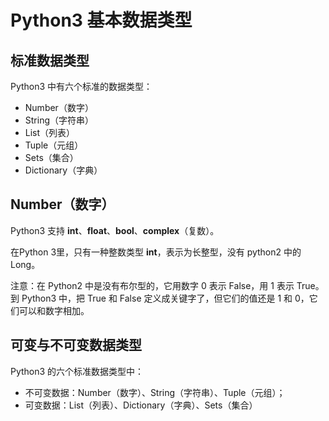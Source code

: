 # Python3 基本数据类型

## 标准数据类型

Python3 中有六个标准的数据类型：

+ Number（数字）
+ String（字符串）
+ List（列表）
+ Tuple（元组）
+ Sets（集合）
+ Dictionary（字典）

## Number（数字）

Python3 支持 __int__、__float__、__bool__、__complex__（复数）。

在Python 3里，只有一种整数类型 __int__，表示为长整型，没有 python2 中的 Long。

注意：在 Python2 中是没有布尔型的，它用数字 0 表示 False，用 1 表示 True。到 Python3 中，把 True 和 False 定义成关键字了，但它们的值还是 1 和 0，它们可以和数字相加。

## 可变与不可变数据类型

Python3 的六个标准数据类型中：

+ 不可变数据：Number（数字）、String（字符串）、Tuple（元组）；
+ 可变数据：List（列表）、Dictionary（字典）、Sets（集合）

